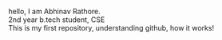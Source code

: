 hello, I am Abhinav Rathore. <br>
2nd year b.tech student, CSE <br>
This is my first repository, understanding github, how it works! <br>
